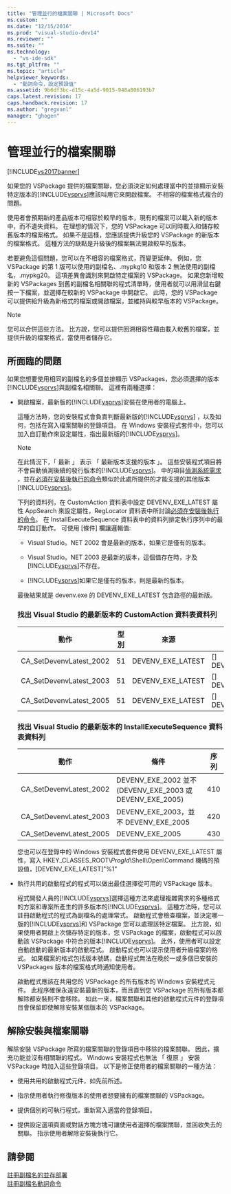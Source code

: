 ```yaml
---
title: "管理並行的檔案關聯 | Microsoft Docs"
ms.custom: ""
ms.date: "12/15/2016"
ms.prod: "visual-studio-dev14"
ms.reviewer: ""
ms.suite: ""
ms.technology: 
  - "vs-ide-sdk"
ms.tgt_pltfrm: ""
ms.topic: "article"
helpviewer_keywords: 
  - "動詞命令，設定預設值"
ms.assetid: 9b6df3bc-d15c-4a5d-9015-948a806193b7
caps.latest.revision: 17
caps.handback.revision: 17
ms.author: "gregvanl"
manager: "ghogen"
---
```

# 管理並行的檔案關聯
[!INCLUDE[vs2017banner](../code-quality/includes/vs2017banner.md)]

如果您的 VSPackage 提供的檔案關聯，您必須決定如何處理當中的並排顯示安裝特定版本的[!INCLUDE[vsprvs](../code-quality/includes/vsprvs_md.md)]應該叫用它來開啟檔案。  不相容的檔案格式複合的問題。  
  
 使用者會預期新的產品版本可相容於較早的版本，現有的檔案可以載入新的版本中，而不遺失資料。  在理想的情況下，您的 VSPackage 可以同時載入和儲存較舊版本的檔案格式。  如果不是這樣，您應該提供升級您的 VSPackage 的新版本的檔案格式。  這種方法的缺點是升級後的檔案無法開啟較早的版本。  
  
 若要避免這個問題，您可以在不相容的檔案格式，而變更延伸。  例如，您 VSPackage 的第 1 版可以使用的副檔名、.mypkg10 和版本 2 無法使用的副檔名，.mypkg20。  這項差異會識別來開啟特定檔案的 VSPackage。  如果您新增較新的 VSPackages 到舊的副檔名相關聯的程式清單時，使用者就可以用滑鼠右鍵按一下檔案，並選擇在較新的 VSPackage 中開啟它。  此時，您的 VSPackage 可以提供給升級為新格式的檔案或開啟檔案，並維持與較早版本的 VSPackage。  
  
> [!NOTE]
>  您可以合併這些方法。  比方說，您可以提供回溯相容性藉由載入較舊的檔案，並提供升級的檔案格式，當使用者儲存它。  
  
## 所面臨的問題  
 如果您想要使用相同的副檔名的多個並排顯示 VSPackages，您必須選擇的版本[!INCLUDE[vsprvs](../code-quality/includes/vsprvs_md.md)]與副檔名相關聯。  這裡有兩種選擇：  
  
-   開啟檔案，最新版的[!INCLUDE[vsprvs](../code-quality/includes/vsprvs_md.md)]安裝在使用者的電腦上。  
  
     這種方法時，您的安裝程式會負責判斷最新版的[!INCLUDE[vsprvs](../code-quality/includes/vsprvs_md.md)] ，以及如何，包括在寫入檔案關聯的登錄項目。  在 Windows 安裝程式套件中，您可以加入自訂動作來設定屬性，指出最新版的[!INCLUDE[vsprvs](../code-quality/includes/vsprvs_md.md)]。  
  
    > [!NOTE]
    >  在此情況下，「 最新 」 表示 「 最新版本支援的版本 」。 這些安裝程式項目將不會自動偵測後續的發行版本的[!INCLUDE[vsprvs](../code-quality/includes/vsprvs_md.md)]。  中的項目[偵測系統需求](../extensibility/internals/detecting-system-requirements.md) ，並在[必須在安裝後執行的命令](../extensibility/internals/commands-that-must-be-run-after-installation.md)類似於此處所提供的才能支援的其他版本[!INCLUDE[vsprvs](../code-quality/includes/vsprvs_md.md)]。  
  
     下列的資料列，在 CustomAction 資料表中設定 DEVENV\_EXE\_LATEST 屬性 AppSearch 來設定屬性，RegLocator 資料表中所討論[必須在安裝後執行的命令](../extensibility/internals/commands-that-must-be-run-after-installation.md)。  在 InstallExecuteSequence 資料表中的資料列排定執行序列中的最早的自訂動作。  可使用 \[條件\] 欄讓邏輯值:  
  
    -   Visual Studio。NET 2002 會是最新的版本，如果它是僅有的版本。  
  
    -   Visual Studio。NET 2003 是最新的版本，這個值存在時，才及[!INCLUDE[vsprvs](../code-quality/includes/vsprvs_md.md)]不存在。  
  
    -   [!INCLUDE[vsprvs](../code-quality/includes/vsprvs_md.md)]如果它是僅有的版本，則是最新的版本。  
  
     最後結果就是 devenv.exe 的 DEVENV\_EXE\_LATEST 包含路徑的最新版。  
  
    ### 找出 Visual Studio 的最新版本的 CustomAction 資料表資料列  
  
    |動作|型別|來源|目標|  
    |--------|--------|--------|--------|  
    |CA\_SetDevenvLatest\_2002|51|DEVENV\_EXE\_LATEST|\[\] DEVENV\_EXE\_2002|  
    |CA\_SetDevenvLatest\_2003|51|DEVENV\_EXE\_LATEST|\[\] DEVENV\_EXE\_2003|  
    |CA\_SetDevenvLatest\_2005|51|DEVENV\_EXE\_LATEST|\[\] DEVENV\_EXE\_2005|  
  
    ### 找出 Visual Studio 的最新版本的 InstallExecuteSequence 資料表資料列  
  
    |動作|條件|序列|  
    |--------|--------|--------|  
    |CA\_SetDevenvLatest\_2002|DEVENV\_EXE\_2002 並不 \(DEVENV\_EXE\_2003 或 DEVENV\_EXE\_2005\)|410|  
    |CA\_SetDevenvLatest\_2003|DEVENV\_EXE\_2003，並不 DEVENV\_EXE\_2005|420|  
    |CA\_SetDevenvLatest\_2005|DEVENV\_EXE\_2005|430|  
  
     您也可以在登錄中的 Windows 安裝程式套件使用 DEVENV\_EXE\_LATEST 屬性，寫入 HKEY\_CLASSES\_ROOT\\*ProgId*\\Shell\\Open\\Command 機碼的預設值，\[DEVENV\_EXE\_LATEST\]"%1"  
  
-   執行共用的啟動程式的程式可以做出最佳選擇從可用的 VSPackage 版本。  
  
     程式開發人員的[!INCLUDE[vsprvs](../code-quality/includes/vsprvs_md.md)]選擇這種方法來處理複雜需求的多種格式的方案和專案所產生的許多版本的[!INCLUDE[vsprvs](../code-quality/includes/vsprvs_md.md)]。  這種方法時，您可以註冊啟動程式的程式為副檔名的處理常式。  啟動程式會檢查檔案，並決定哪一版的[!INCLUDE[vsprvs](../code-quality/includes/vsprvs_md.md)]和 VSPackage 您可以處理該特定檔案。  比方說，如果使用者開啟上次儲存特定的版本，您 VSPackage 的檔案，啟動程式可以啟動該 VSPackage 中符合的版本[!INCLUDE[vsprvs](../code-quality/includes/vsprvs_md.md)]。  此外，使用者可以設定自動啟動的最新版本的啟動程式。  啟動程式也可以提示使用者升級檔案的格式。  如果檔案的格式包括版本號碼，啟動程式無法在晚於一或多個已安裝的 VSPackages 版本的檔案格式時通知使用者。  
  
     啟動程式應該在共用您的 VSPackage 的所有版本的 Windows 安裝程式元件。  此程序確保永遠安裝最新的版本，而且直到您 VSPackage 的所有版本都解除都安裝則不會移除。  如此一來，檔案關聯和其他的啟動程式元件的登錄項目會保留即使解除安裝某個版本的 VSPackage。  
  
## 解除安裝與檔案關聯  
 解除安裝 VSPackage 所寫的檔案關聯的登錄項目中移除的檔案關聯。  因此，擴充功能並沒有相關聯的程式。  Windows 安裝程式也無法 「 復原 」 安裝 VSPackage 時加入這些登錄項目。  以下是修正使用者的檔案關聯的一種方法：  
  
-   使用共用的啟動程式元件，如先前所述。  
  
-   指示使用者執行修復版本的使用者想要擁有的檔案關聯的 VSPackage。  
  
-   提供個別的可執行程式，重新寫入適當的登錄項目。  
  
-   提供設定選項頁面或對話方塊方塊可讓使用者選擇的檔案關聯，並回收失去的關聯。  指示使用者解除安裝後執行它。  
  
## 請參閱  
 [註冊副檔名的並存部署](../extensibility/registering-file-name-extensions-for-side-by-side-deployments.md)   
 [註冊副檔名動詞命令](../extensibility/registering-verbs-for-file-name-extensions.md)